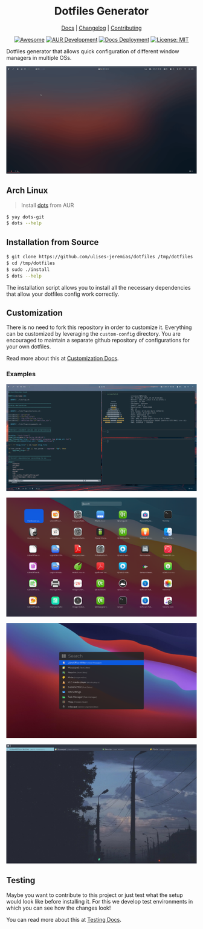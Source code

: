 <div align="center">
<h1>Dotfiles Generator</h1>

[Docs](https://ulises-jeremias.github.io/dotfiles) |
[Changelog](#) |
[Contributing](https://github.com/ulises-jeremias/dotfiles/blob/master/.github/CONTRIBUTING.md)

</div>
<div align="center">

[![Awesome](https://cdn.rawgit.com/sindresorhus/awesome/d7305f38d29fed78fa85652e3a63e154dd8e8829/media/badge.svg)](https://github.com/PandaFoss/Awesome-Arch)
[![AUR Development](https://img.shields.io/aur/version/dots-git?label=AUR)](https://aur.archlinux.org/packages/dots-git)
[![Docs Deployment][docsdeploymentbadge]][docsdeploymenturl]
[![License: MIT][licensebadge]][licenseurl]

</div>

Dotfiles generator that allows quick configuration of different window managers in multiple OSs.

![Dotfiles Overview](https://raw.githubusercontent.com/ulises-jeremias/dotfiles/master/static/demo.gif)

## Arch Linux

> Install [dots](https://aur.archlinux.org/packages/dots-git/) from AUR

```sh
$ yay dots-git
$ dots --help
```

## Installation from Source

```sh
$ git clone https://github.com/ulises-jeremias/dotfiles /tmp/dotfiles
$ cd /tmp/dotfiles
$ sudo ./install
$ dots --help
```

The installation script allows you to install all the necessary dependencies that allow your dotfiles config work correctly.

## Customization

There is no need to fork this repository in order to customize it. Everything can be customized by leveraging the `custom-config` directory. You are encouraged to maintain a separate github repository of configurations for your own dotfiles.

Read more about this at [Customization Docs](https://ulises-jeremias.github.io/dotfiles/#Customization).

### Examples

![i3 with alacritty](https://raw.githubusercontent.com/ulises-jeremias/dotfiles/master/static/nvim.png)

![Apps finder](https://raw.githubusercontent.com/ulises-jeremias/dotfiles/master/static/screenshot-launchpad.png)

![Apps finder](https://raw.githubusercontent.com/ulises-jeremias/dotfiles/master/static/screenshot-spotlight-dark.png)

![Apps finder](https://raw.githubusercontent.com/ulises-jeremias/dotfiles/master/static/screenshot-nord-two-lines.png)

## Testing

Maybe you want to contribute to this project or just test what the setup would look like before installing it. For this we develop test environments in which you can see how the changes look!

You can read more about this at [Testing Docs](https://ulises-jeremias.github.io/dotfiles/#Testing).

[docsdeploymentbadge]: https://github.com/ulises-jeremias/dotfiles/workflows/Deploy%20Docs/badge.svg
[licensebadge]: https://img.shields.io/badge/License-MIT-blue.svg
[docsdeploymenturl]: https://github.com/ulises-jeremias/dotfiles/commits/master
[licenseurl]: https://github.com/ulises-jeremias/dotfiles/blob/master/LICENSE
